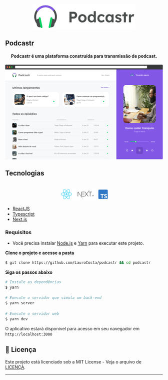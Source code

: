 <div align="center">
  <img src=".github/podcastr-logo.svg" alt="Podcastr logo">
</div>

## Podcastr

<h4 align="center">
  Podcastr é uma plataforma construída para transmissão de podcast.
</h4>

![Podcastr preview](.github/app-preview.png)

## Tecnologias

<div align="center">
  <br />
  <img src=".github/tech-logos.png" alt="Technologies used">
</div>

- [ReactJS](https://reactjs.org/)
- [Typescript](https://www.typescriptlang.org/)
- [Next.js](https://nextjs.org/)

### Requisitos

- Você precisa instalar [Node.js](https://nodejs.org/en/download/) e [Yarn](https://yarnpkg.com/) para executar este projeto.

**Clone o projeto e acesse a pasta**

```bash
$ git clone https://github.com/LauroCosta/podcastr && cd podcastr
```

**Siga os passos abaixo**

```bash
# Instale as dependências
$ yarn

# Execute o servidor que simula um back-end
$ yarn server

# Execute o servidor web
$ yarn dev
```

O aplicativo estará disponível para acesso em seu navegador em `http://localhost:3000`

## 📝 Licença

Este projeto está licenciado sob a MIT License - Veja o arquivo de [LICENÇA](LICENSE).

---